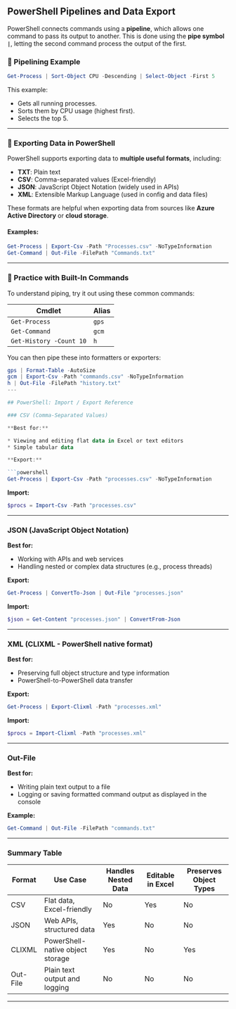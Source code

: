 
## PowerShell Pipelines and Data Export

PowerShell connects commands using a **pipeline**, which allows one command to pass its output to another. This is done using the **pipe symbol `|`**, letting the second command process the output of the first.

### 🔹 Pipelining Example

```powershell
Get-Process | Sort-Object CPU -Descending | Select-Object -First 5
```

This example:

* Gets all running processes.
* Sorts them by CPU usage (highest first).
* Selects the top 5.

---

### 🔹 Exporting Data in PowerShell

PowerShell supports exporting data to **multiple useful formats**, including:

* **TXT**: Plain text
* **CSV**: Comma-separated values (Excel-friendly)
* **JSON**: JavaScript Object Notation (widely used in APIs)
* **XML**: Extensible Markup Language (used in config and data files)

These formats are helpful when exporting data from sources like **Azure Active Directory** or **cloud storage**.

#### Examples:

```powershell
Get-Process | Export-Csv -Path "Processes.csv" -NoTypeInformation
Get-Command | Out-File -FilePath "Commands.txt"
```

---

### 🔹 Practice with Built-In Commands

To understand piping, try it out using these common commands:

| Cmdlet                  | Alias |
| ----------------------- | ----- |
| `Get-Process`           | `gps` |
| `Get-Command`           | `gcm` |
| `Get-History -Count 10` | `h`   |

You can then pipe these into formatters or exporters:

```powershell
gps | Format-Table -AutoSize
gcm | Export-Csv -Path "commands.csv" -NoTypeInformation
h | Out-File -FilePath "history.txt"
---

## PowerShell: Import / Export Reference

### CSV (Comma-Separated Values)

**Best for:**

* Viewing and editing flat data in Excel or text editors
* Simple tabular data

**Export:**

```powershell
Get-Process | Export-Csv -Path "processes.csv" -NoTypeInformation
```

**Import:**

```powershell
$procs = Import-Csv -Path "processes.csv"
```

---

### JSON (JavaScript Object Notation)

**Best for:**

* Working with APIs and web services
* Handling nested or complex data structures (e.g., process threads)

**Export:**

```powershell
Get-Process | ConvertTo-Json | Out-File "processes.json"
```

**Import:**

```powershell
$json = Get-Content "processes.json" | ConvertFrom-Json
```

---

### XML (CLIXML - PowerShell native format)

**Best for:**

* Preserving full object structure and type information
* PowerShell-to-PowerShell data transfer

**Export:**

```powershell
Get-Process | Export-Clixml -Path "processes.xml"
```

**Import:**

```powershell
$procs = Import-Clixml -Path "processes.xml"
```

---

### Out-File

**Best for:**

* Writing plain text output to a file
* Logging or saving formatted command output as displayed in the console

**Example:**

```powershell
Get-Command | Out-File -FilePath "commands.txt"
```

---

### Summary Table

| Format   | Use Case                         | Handles Nested Data | Editable in Excel | Preserves Object Types |
| -------- | -------------------------------- | ------------------- | ----------------- | ---------------------- |
| CSV      | Flat data, Excel-friendly        | No                  | Yes               | No                     |
| JSON     | Web APIs, structured data        | Yes                 | No                | No                     |
| CLIXML   | PowerShell-native object storage | Yes                 | No                | Yes                    |
| Out-File | Plain text output and logging    | No                  | No                | No                     |

---



